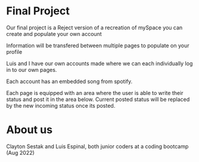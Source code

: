 # Final Project

Our final project is a Reject version of a recreation of mySpace 
you can create and populate your own account

Information will be transfered between multiple pages to populate on your profile

Luis and I have our own accounts made where we can each individually log in to our own pages.

Each account has an embedded song from spotify. 

Each page is equipped with an area where the user is able to write their status and post it in the area below. Current posted status will be replaced by the new incoming status once its posted.

# About us

Clayton Sestak and Luis Espinal, both junior coders at a coding bootcamp (Aug 2022)